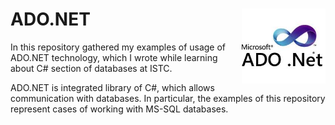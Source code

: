 # ADO.NET <img src="https://github.com/levonaramyan/ISTC_C_Sharp_ADO.NET/blob/master/ADO_.NET_icon.jpg" align="right" width="134px" height="120px" />
In this repository  gathered my examples of usage of ADO.NET technology, which I wrote while learning about C# section of databases at ISTC.

ADO.NET is integrated library of C#, which allows communication with databases. In particular, the examples of this repository represent cases of working with MS-SQL databases.
